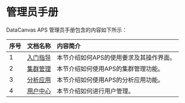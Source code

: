 # 管理员手册
DataCanvas APS 管理员手册包含的内容如下所示：

| 序号 | 文档名称 | 内容简介 |
| :--- | :--- | :--- |
| 1 | [入门指导](admin_guide/quick_start.md) | 本节介绍如何APS的使用要求及其操作界面。 |
| 2 | [集群管理](admin_guide/cluster_management.md) | 本节介绍如何使用APS的集群管理功能。 |
| 3 | [分析应用](admin_guide/analysis_app.md) | 本节介绍如何使用APS的分析应用功能。 |
| 4 | [用户中心](wadmin_guide/user_center.md) | 本节介绍如何进行用户管理。 |